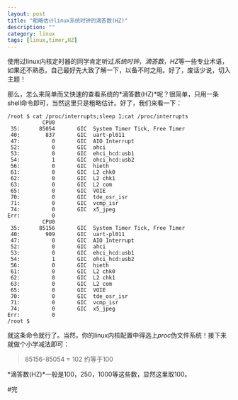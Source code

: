 ```yaml
---
layout: post
title: "粗略估计linux系统时钟的滴答数(HZ)"
description: ""
category: linux
tags: [linux,timer,HZ]
---
```


使用过linux内核定时器的同学肯定听过*系统时钟*，*滴答数*，*HZ*等一些专业术语，如果还不熟悉，自己最好先大致了解一下，以备不时之用。好了，废话少说，切入主题！  

那么，怎么来简单而又快速的查看系统的*滴答数(HZ)*呢？很简单，只用一条shell命令即可，当然这里只是粗略估计。好了，我们来看一下：  

	/root $ cat /proc/interrupts;sleep 1;cat /proc/interrupts
	           CPU0       
	 35:      85054       GIC  System Timer Tick, Free Timer
	 40:        837       GIC  uart-pl011
	 47:          0       GIC  AIO Interrupt
	 52:          0       GIC  ahci
	 53:          0       GIC  ehci_hcd:usb1
	 54:          1       GIC  ohci_hcd:usb2
	 56:          0       GIC  hieth
	 61:          0       GIC  L2 chk0
	 62:          0       GIC  L2 chk1
	 63:          0       GIC  L2 com
	 65:          0       GIC  VOIE
	 70:          0       GIC  tde_osr_isr
	 71:          0       GIC  vcmp_isr
	 74:          0       GIC  x5_jpeg
	Err:          0
	           CPU0       
	 35:      85156       GIC  System Timer Tick, Free Timer
	 40:        909       GIC  uart-pl011
	 47:          0       GIC  AIO Interrupt
	 52:          0       GIC  ahci
	 53:          0       GIC  ehci_hcd:usb1
	 54:          1       GIC  ohci_hcd:usb2
	 56:          0       GIC  hieth
	 61:          0       GIC  L2 chk0
	 62:          0       GIC  L2 chk1
	 63:          0       GIC  L2 com
	 65:          0       GIC  VOIE
	 70:          0       GIC  tde_osr_isr
	 71:          0       GIC  vcmp_isr
	 74:          0       GIC  x5_jpeg
	Err:          0
	/root $   

就这条命令就行了。当然，你的linux内核配置中得选上*proc*伪文件系统！接下来就做个小学减法即可：  

>85156-85054 = 102 约等于100  

*滴答数(HZ)*一般是100，250，1000等这些数，显然这里取100。  

#完